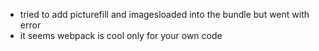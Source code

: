 - tried to add picturefill and imagesloaded into the bundle but went with error
- it seems webpack is cool only for your own code
